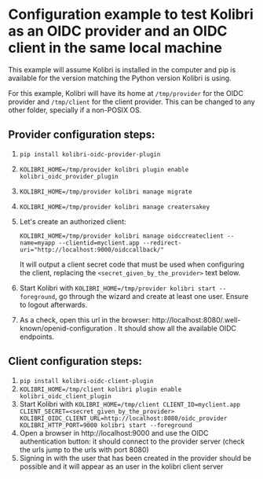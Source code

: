 # Configuration example to test Kolibri as an OIDC provider and an OIDC client in the same local machine

This example will assume Kolibri is installed in the computer and pip is available for the version matching the Python version Kolibri is using.

For this example, Kolibri will have its home at `/tmp/provider`  for the OIDC provider and `/tmp/client` for the client provider. This can be changed to any other folder, specially if a non-POSIX OS.



## Provider configuration steps:

1. `pip install kolibri-oidc-provider-plugin`

2. `KOLIBRI_HOME=/tmp/provider kolibri plugin enable kolibri_oidc_provider_plugin`

3. `KOLIBRI_HOME=/tmp/provider kolibri manage migrate`

4. `KOLIBRI_HOME=/tmp/provider kolibri manage creatersakey`

5. Let's create an authorized client:

   `KOLIBRI_HOME=/tmp/provider kolibri manage oidccreateclient --name=myapp --clientid=myclient.app --redirect-uri="http://localhost:9000/oidccallback/"`

   It will output a client secret code that must be used when configuring the client, replacing the `<secret_given_by_the_provider>` text below.

6. Start Kolibri with  `KOLIBRI_HOME=/tmp/provider kolibri start --foreground`, go through the wizard and create at least one user. Ensure to logout afterwards.

7. As a check, open this url in the browser: http://localhost:8080/.well-known/openid-configuration . It should show all the available OIDC endpoints.



## Client configuration steps:

1. `pip install kolibri-oidc-client-plugin`
2. `KOLIBRI_HOME=/tmp/client kolibri plugin enable kolibri_oidc_client_plugin`
3. Start Kolibri with `KOLIBRI_HOME=/tmp/client CLIENT_ID=myclient.app CLIENT_SECRET=<secret_given_by_the_provider> KOLIBRI_OIDC_CLIENT_URL=http://localhost:8080/oidc_provider KOLIBRI_HTTP_PORT=9000 kolibri start --foreground`
4. Open a browser in http://localhost:9000 and use the OIDC authentication button: it should connect to the provider server (check the urls  jump to the urls with port 8080)
5. Signing in with the user that has been created in the provider should be possible and it will appear as an user in the kolibri client server

